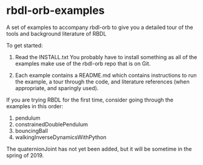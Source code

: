 # rbdl-orb-examples
A set of examples to accompany rbdl-orb to give you a detailed tour of the tools and background literature of RBDL

To get started:

1. Read the INSTALL.txt
    You probably have to install something as all of the examples make use
    of the rbdl-orb repo that is on Git. 
     
2. Each example contains a README.md which contains instructions to run the 
   example, a tour through the code, and literature references (when 
   appropriate, and sparingly used).

If you are trying RBDL for the first time, consider going through the 
examples in this order:

1. pendulum
2. constrainedDoublePendulum
3. bouncingBall
4. walkingInverseDynamicsWithPython

The quaternionJoint has not yet been added, but it will be sometime in 
the spring of 2019.




